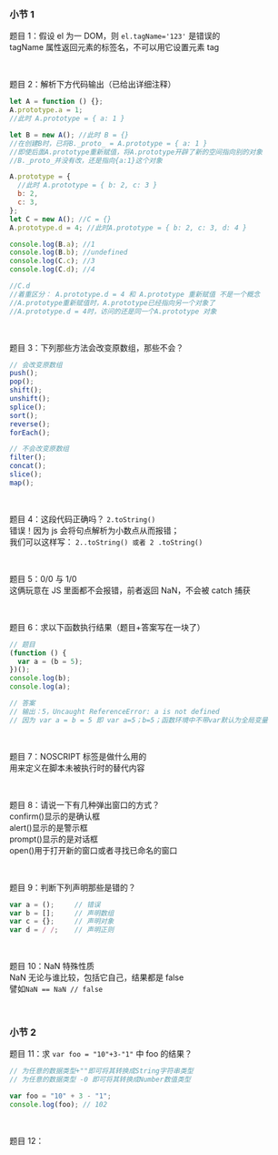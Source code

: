 ### 小节 1

题目 1：假设 el 为一 DOM，则 `el.tagName='123'` 是错误的  
tagName 属性返回元素的标签名，不可以用它设置元素 tag

<br>

题目 2：解析下方代码输出（已给出详细注释）

```js
let A = function () {};
A.prototype.a = 1;
//此时 A.prototype = { a: 1 }

let B = new A(); //此时 B = {}
//在创建B时，已将B._proto_ = A.prototype = { a: 1 }
//即使后面A.prototype重新赋值，将A.prototype开辟了新的空间指向别的对象
//B._proto_并没有改，还是指向{a:1}这个对象

A.prototype = {
  //此时 A.prototype = { b: 2, c: 3 }
  b: 2,
  c: 3,
};
let C = new A(); //C = {}
A.prototype.d = 4; //此时A.prototype = { b: 2, c: 3, d: 4 }

console.log(B.a); //1
console.log(B.b); //undefined
console.log(C.c); //3
console.log(C.d); //4

//C.d
//着重区分： A.prototype.d = 4 和 A.prototype 重新赋值 不是一个概念
//A.prototype重新赋值时，A.prototype已经指向另一个对象了
//A.prototype.d = 4时，访问的还是同一个A.prototype 对象
```

<br>

题目 3：下列那些方法会改变原数组，那些不会？

```js
// 会改变原数组
push();
pop();
shift();
unshift();
splice();
sort();
reverse();
forEach();

// 不会改变原数组
filter();
concat();
slice();
map();
```

<br>

题目 4：这段代码正确吗？ `2.toString()`  
错误！因为 js 会将句点解析为小数点从而报错；  
我们可以这样写： `2..toString() 或者 2 .toString()`

<br>

题目 5：0/0 与 1/0  
这俩玩意在 JS 里面都不会报错，前者返回 NaN，不会被 catch 捕获

<br>

题目 6：求以下函数执行结果（题目+答案写在一块了）

```js
// 题目
(function () {
  var a = (b = 5);
})();
console.log(b);
console.log(a);

// 答案
// 输出：5，Uncaught ReferenceError: a is not defined
// 因为 var a = b = 5 即 var a=5；b=5；函数环境中不带var默认为全局变量
```

<br>

题目 7：NOSCRIPT 标签是做什么用的  
用来定义在脚本未被执行时的替代内容

<br>

题目 8：请说一下有几种弹出窗口的方式？  
confirm()显示的是确认框  
alert()显示的是警示框  
prompt()显示的是对话框  
open()用于打开新的窗口或者寻找已命名的窗口

<br>

题目 9：判断下列声明那些是错的？

```js
var a = ();     // 错误
var b = [];     // 声明数组
var c = {};     // 声明对象
var d = / /;    // 声明正则
```

<br>

题目 10：NaN 特殊性质  
NaN 无论与谁比较，包括它自己，结果都是 false  
譬如`NaN == NaN // false`

<br>

### 小节 2

题目 11：求 `var foo = "10"+3-"1"` 中 foo 的结果？

```js
// 为任意的数据类型+""即可将其转换成String字符串类型
// 为任意的数据类型 -0 即可将其转换成Number数值类型

var foo = "10" + 3 - "1";
console.log(foo); // 102
```

<br>

题目 12：
